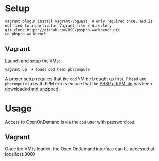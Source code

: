# Setup

    vagrant plugin install vagrant-vbguest  # only required once, and is not tied to a particular Vagrant file / directory
    git clone https://github.com/OSC/pbspro-workbench.git
    cd pbspro-workbench
    

## Vagrant

Launch and setup the VMs:

    vagrant up  # loads ood head pbscompute

A proper setup requires that the `ood` VM be brought up first. If `head` and `pbscompute` fail with RPM errors ensure that the [PBSPro RPM file](https://github.com/PBSPro/pbspro/releases/download/v19.1.1/pbspro_19.1.1.centos7.zip) has been downloaded and unzipped.

# Usage

Access to OpenOnDemand is via the `ood` user with password `ood`.

## Vagrant

Once the VM is loaded, the Open OnDemand interface can be accessed at localhost:8080